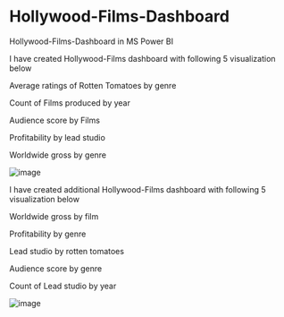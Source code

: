 # Hollywood-Films-Dashboard

Hollywood-Films-Dashboard in MS Power BI

I have created Hollywood-Films dashboard with following 5 visualization below

Average ratings of Rotten Tomatoes by genre

Count of Films produced by year

Audience score by Films

Profitability by lead studio

Worldwide gross by genre


![image](https://github.com/faani/Hollywood-Films-Dashboard/assets/18075830/c3b886ff-694d-4222-9a97-db69adb5c98d)


I have created additional Hollywood-Films dashboard with following 5 visualization below

Worldwide gross by film

Profitability by genre

Lead studio by rotten tomatoes

Audience score by genre

Count of Lead studio by year

![image](https://github.com/faani/Hollywood-Films-Dashboard/assets/18075830/2aae3938-40d4-4c7e-be16-79e2e1e79958)

